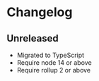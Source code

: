# Changelog

## Unreleased

- Migrated to TypeScript
- Require node 14 or above
- Require rollup 2 or above
